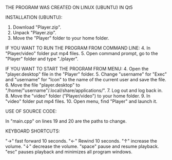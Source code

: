 THE PROGRAM WAS CREATED ON LINUX (UBUNTU) IN Qt5

INSTALLATION (UBUNTU):

1. Download "Player.zip".
2. Unpack "Player.zip".
3. Move the "Player" folder to your home folder.

IF YOU WANT TO RUN THE PROGRAM FROM COMMAND LINE: 
4. In "Player/video" folder put mp4 files.
5. Open command prompt, go to the "Player" folder and type "./player".

IF YOU WANT TO START THE PROGRAM FROM MENU:
4. Open the "player.desktop" file in the "Player" folder.
5. Change "username" for "Exec" and "username" for "Icon" to the name of the current user and save the file.
6. Move the file "player.desktop" to "/home/"username"/.local/share/applications/".
7. Log out and log back in.
8. Move the "video" folder ("Player/video") to your home folder.
9. In "video" folder put mp4 files.
10. Open menu, find "Player" and launch it.

USE OF SOURCE CODE:

In "main.cpp" on lines 19 and 20 are the paths to change.

KEYBOARD SHORTCUTS:

"->" fast forward 10 seconds.
"<-" Rewind 10 seconds.
"↑" increase the volume.
"↓" decrease the volume.
"space" pause and resume playback.
"esc" pauses playback and minimizes all program windows.

